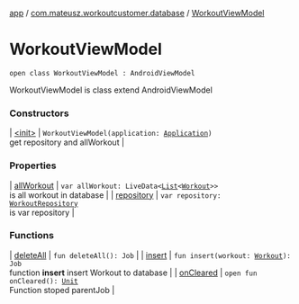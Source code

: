 [app](../../index.md) / [com.mateusz.workoutcustomer.database](../index.md) / [WorkoutViewModel](./index.md)

# WorkoutViewModel

`open class WorkoutViewModel : AndroidViewModel`

WorkoutViewModel is class extend AndroidViewModel

### Constructors

| [&lt;init&gt;](-init-.md) | `WorkoutViewModel(application: `[`Application`](https://developer.android.com/reference/android/app/Application.html)`)`<br>get repository and allWorkout |

### Properties

| [allWorkout](all-workout.md) | `var allWorkout: LiveData<`[`List`](https://kotlinlang.org/api/latest/jvm/stdlib/kotlin.collections/-list/index.html)`<`[`Workout`](../-workout/index.md)`>>`<br>is all workout in database |
| [repository](repository.md) | `var repository: `[`WorkoutRepository`](../-workout-repository/index.md)<br>is var repository |

### Functions

| [deleteAll](delete-all.md) | `fun deleteAll(): Job` |
| [insert](insert.md) | `fun insert(workout: `[`Workout`](../-workout/index.md)`): Job`<br>function **insert** insert Workout to database |
| [onCleared](on-cleared.md) | `open fun onCleared(): `[`Unit`](https://kotlinlang.org/api/latest/jvm/stdlib/kotlin/-unit/index.html)<br>Function stoped parentJob |

